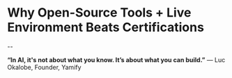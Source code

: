 # Why Open-Source Tools + Live Environment Beats Certifications

--

**“In AI, it's not about what you know. It’s about what you can build.”**
— Luc Okalobe, Founder, Yamify